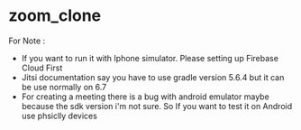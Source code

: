 # zoom_clone

For Note : 
- If you want to run it with Iphone simulator. Please setting up Firebase Cloud First
- Jitsi documentation say you have to use gradle version 5.6.4 but it can be use normally on 6.7
- For creating a meeting there is a bug with android emulator maybe because the sdk version i'm not sure. So If you want to test it on Android use phsiclly devices  
